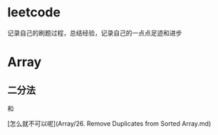 # leetcode
记录自己的刷题过程，总结经验，记录自己的一点点足迹和进步


# Array

## 二分法

和




[怎么就不可以呢](Array/26. Remove Duplicates from Sorted Array.md)
